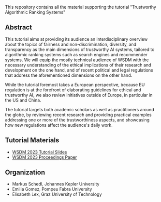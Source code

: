 This repository contains all the material supporting the tutorial "Trustworthy Algorithmic Ranking Systems"
## Abstract

This tutorial aims at providing its audience an interdisciplinary overview about the topics of fairness and non-discrimination, diversity, and transparency as the main dimensions of trustworthy AI systems, tailored to algorithmic ranking systems such as search engines and recommender systems.
We will equip the mostly technical audience of WSDM with the necessary understanding of the ethical implications of their research and development on the one hand, and of recent political and legal regulations that address the aforementioned dimensions on the other hand. 

While the tutorial foremost takes a European perspective, because EU regulation is at the forefront of elaborating guidelines for ethical and trustworthy AI, we also review initiatives outside of Europe, in particular in the US and China.

The tutorial targets both academic scholars as well as practitioners around the globe, by reviewing recent research and providing practical examples addressing one or more of the trustworthiness aspects, and showcasing how new regulations affect the audience's daily work.

## Tutorial Materials

* [WSDM 2023 Tutorial Slides](WSDM2023_TARS.pdf)
* [WSDM 2023 Proceedings Paper]()

## Organization

* Markus Schedl, Johannes Kepler University
* Emilia Gomez, Pompeu Fabra University
* Elisabeth Lex, Graz University of Technology
